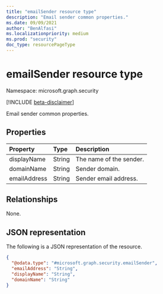 ```yaml
---
title: "emailSender resource type"
description: "Email sender common properties."
ms.date: 09/09/2021
author: "BenAlfasi"
ms.localizationpriority: medium
ms.prod: "security"
doc_type: resourcePageType
---
```


# emailSender resource type

Namespace: microsoft.graph.security

[!INCLUDE [beta-disclaimer](../../includes/beta-disclaimer.md)]

Email sender common properties.

## Properties
|Property|Type|Description|
|:---|:---|:---|
|displayName|String|The name of the sender.|
|domainName|String|Sender domain.|
|emailAddress|String|Sender email address.|

## Relationships
None.

## JSON representation
The following is a JSON representation of the resource.
<!-- {
  "blockType": "resource",
  "@odata.type": "microsoft.graph.security.emailSender"
}
-->
``` json
{
  "@odata.type": "#microsoft.graph.security.emailSender",
  "emailAddress": "String",
  "displayName": "String",
  "domainName": "String"
}
```

